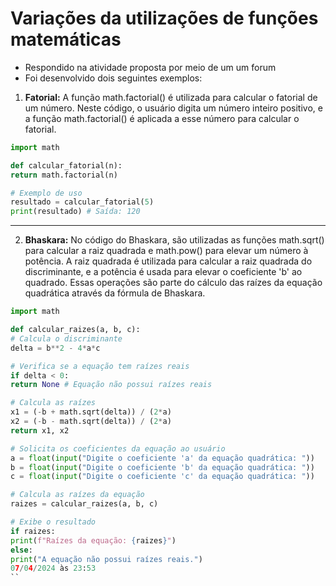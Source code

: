 # Variações da utilizações de funções matemáticas
- Respondido na atividade proposta por meio de um um forum
- Foi desenvolvido dois seguintes exemplos:

1. **Fatorial:**
A função math.factorial() é utilizada para calcular o fatorial de um número. Neste código, o usuário digita um número inteiro positivo, e a função math.factorial() é aplicada a esse número para calcular o fatorial.

```python
import math

def calcular_fatorial(n):
return math.factorial(n)

# Exemplo de uso
resultado = calcular_fatorial(5)
print(resultado) # Saída: 120
```

---

2. **Bhaskara:**
No código do Bhaskara, são utilizadas as funções math.sqrt() para calcular a raiz quadrada e math.pow() para elevar um número à potência. A raiz quadrada é utilizada para calcular a raiz quadrada do discriminante, e a potência é usada para elevar o coeficiente 'b' ao quadrado. Essas operações são parte do cálculo das raízes da equação quadrática através da fórmula de Bhaskara.

```python
import math

def calcular_raizes(a, b, c):
# Calcula o discriminante
delta = b**2 - 4*a*c

# Verifica se a equação tem raízes reais
if delta < 0:
return None # Equação não possui raízes reais

# Calcula as raízes
x1 = (-b + math.sqrt(delta)) / (2*a)
x2 = (-b - math.sqrt(delta)) / (2*a)
return x1, x2

# Solicita os coeficientes da equação ao usuário
a = float(input("Digite o coeficiente 'a' da equação quadrática: "))
b = float(input("Digite o coeficiente 'b' da equação quadrática: "))
c = float(input("Digite o coeficiente 'c' da equação quadrática: "))

# Calcula as raízes da equação
raizes = calcular_raizes(a, b, c)

# Exibe o resultado
if raizes:
print(f"Raízes da equação: {raizes}")
else:
print("A equação não possui raízes reais.")
07/04/2024 às 23:53
``
